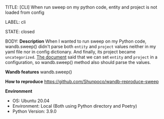 TITLE:
[CLI] When run sweep on my python code, entity and project is not loaded from config

LABEL:
cli

STATE:
closed

BODY:
**Description**
When I wanted to run sweep on my Python code, wandb.sweep() didn't parse both `entity` and `project` values neither in my yaml file nor in config dictionary. And finally, its project became `uncategorized`.
[The document](https://docs.wandb.ai/guides/sweeps/configuration#structure-of-the-sweep-configuration) said that we can set `entity` and `project` in a configuration, so wandb.sweep() method also should parse the values.

**Wandb features**
wandb.sweep()

**How to reproduce**
https://github.com/Shunpoco/wandb-reproduce-sweep

**Environment**
- OS: Ubuntu 20.04
- Environment: Local (Both using Python directory and Poetry)
- Python Version: 3.9.0

